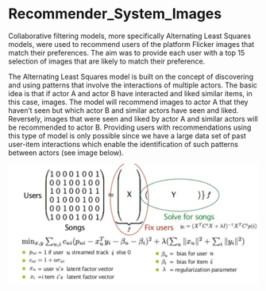 # Recommender_System_Images
Collaborative filtering models, more specifically Alternating Least Squares models, were used to recommend users of the platform Flicker images that match their preferences. The aim was to provide each user with a top 15 selection of images that are likely to match their preference. 


The Alternating Least Squares model is built on the concept of discovering and using patterns that involve the interactions of multiple actors. The basic idea is that if actor A and actor B have interacted and liked similar items, in this case, images. The model will recommend images to actor A that they haven’t seen but which actor B and similar actors have seen and liked. Reversely, images that were seen and liked by actor A and similar actors will be recommended to actor B. Providing users with recommendations using this type of model is only possible since we have a large data set of past user-item interactions which enable the identification of such patterns between actors (see image below). 


![alt text](https://github.com/aber0016/Recommender_System_Images/blob/main/rec_2.png?raw=true)
